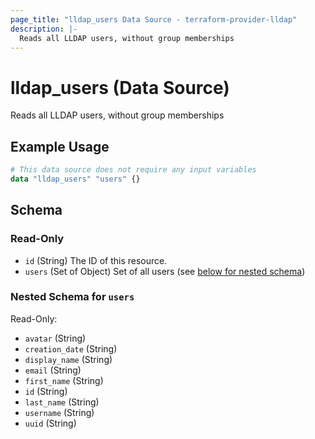```yaml
---
page_title: "lldap_users Data Source - terraform-provider-lldap"
description: |-
  Reads all LLDAP users, without group memberships
---
```


# lldap_users (Data Source)

Reads all LLDAP users, without group memberships

## Example Usage

```terraform
# This data source does not require any input variables
data "lldap_users" "users" {}
```

<!-- schema generated by tfplugindocs -->
## Schema

### Read-Only

- `id` (String) The ID of this resource.
- `users` (Set of Object) Set of all users (see [below for nested schema](#nestedatt--users))

<a id="nestedatt--users"></a>
### Nested Schema for `users`

Read-Only:

- `avatar` (String)
- `creation_date` (String)
- `display_name` (String)
- `email` (String)
- `first_name` (String)
- `id` (String)
- `last_name` (String)
- `username` (String)
- `uuid` (String)
